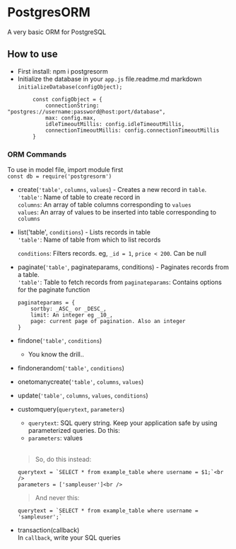 # PostgresORM

A very basic ORM for PostgreSQL

## How to use
- First install: npm i postgresorm
- Initialize the database in your `app.js` file.readme.md markdown <br />
`initializeDatabase(configObject);` <br />
```
        const configObject = {
            connectionString: "postgres://username:password@host:port/database",
            max: config.max,
            idleTimeoutMillis: config.idleTimeoutMillis,
            connectionTimeoutMillis: config.connectionTimeoutMillis
        }
```


### ORM Commands
To use in model file, import module first <br />
`const db = require('postgresorm')`<br />
- create(`'table'`, `columns`, `values`) - Creates a new record in `table`.<br />
  `'table'`: Name of table to create record in <br />
  `columns`: An array of table columns corresponding to `values` <br />
  `values`: An array of values to be inserted into table corresponding to `columns` <br />
- list('table', `conditions`) - Lists records in table <br />
  `'table'`: Name of table from which to list records<br />

  `conditions`: Filters records. eg, `_id = 1`, `price < 200`. Can be null<br />
- paginate(`'table'`, paginateparams, conditions) - Paginates records from a table.  <br />
  `'table'`: Table to fetch records from
  `paginateparams`: Contains options for the paginate function <br />
  ```
  paginateparams = {
      sortby: _ASC_ or _DESC_,
      limit: An integer eg _10_,
      page: current page of pagination. Also an integer
  }
  ```
- findone(`'table'`, `conditions`)
  - You know the drill..

- findonerandom(`'table'`, `conditions`)
- onetomanycreate(`'table'`, `columns`, `values`)
- update(`'table'`, `columns`, `values`, `conditions`)
- customquery(`querytext`, `parameters`)
  - `querytext`: SQL query string. Keep your application safe by using parameterized queries. Do this: <br />
  - `parameters`: values<br /> <br />
  > So, do this instead:
  ```
  querytext = `SELECT * from example_table where username = $1;`<br />
  parameters = ['sampleuser']<br />
  ```
  > And never this:<br />
  ```
  querytext = `SELECT * from example_table where username = 'sampleuser';`
  ```
- transaction(callback)<br />
  In `callback`, write your SQL queries<br />


